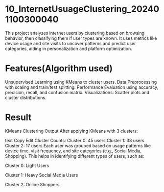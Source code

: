 # 10_InternetUsuageClustering_202401100300040
This project analyzes internet users by clustering based on browsing behavior, then classifying them if user types are known. It uses metrics like device usage and site visits to uncover patterns and predict user categories, aiding in personalization and platform optimization.
# Features(Algorithm used)
Unsupervised Learning using KMeans to cluster users.
Data Preprocessing with scaling and train/test splitting.
Performance Evaluation using accuracy, precision, recall, and confusion matrix.
Visualizations: Scatter plots and cluster distributions.
# Result
KMeans Clustering Output
After applying KMeans with 3 clusters:

text
Copy
Edit
Cluster Counts:
Cluster 0: 45 users
Cluster 1: 38 users
Cluster 2: 17 users
Each user was grouped based on usage patterns like device time, visit frequency, and site categories (e.g., Social Media, Shopping). This helps in identifying different types of users, such as:

Cluster 0: Light Users

Cluster 1: Heavy Social Media Users

Cluster 2: Online Shoppers
